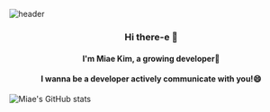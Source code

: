 ![header](https://capsule-render.vercel.app/api?type=waving&color=auto&height=300&section=header&text=aldoreMiae&fontSize=90&fontColor=d195ff)
<h3 align="center"> Hi there-e 👋</h3>
<h4 align="center"> I'm Miae Kim, a growing developer🌱 </h4>
<h4 align="center"> I wanna be a developer actively communicate with you!😄</h4>

![Miae's GitHub stats](https://github-readme-stats.vercel.app/api?username=aldoremiae-e&show_icons=true&theme=buefy)
